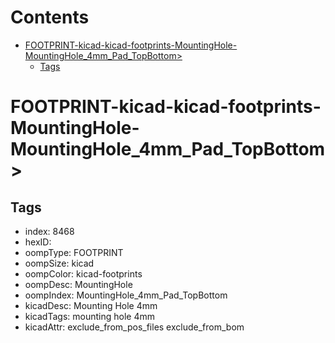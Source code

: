 



Contents
========

* [FOOTPRINT-kicad-kicad-footprints-MountingHole-MountingHole_4mm_Pad_TopBottom>](#footprint-kicad-kicad-footprints-mountinghole-mountinghole_4mm_pad_topbottom)
	* [Tags](#tags)

# FOOTPRINT-kicad-kicad-footprints-MountingHole-MountingHole_4mm_Pad_TopBottom>

## Tags

- index: 8468
- hexID: 
- oompType: FOOTPRINT
- oompSize: kicad
- oompColor: kicad-footprints
- oompDesc: MountingHole
- oompIndex: MountingHole_4mm_Pad_TopBottom
- kicadDesc: Mounting Hole 4mm
- kicadTags: mounting hole 4mm
- kicadAttr: exclude_from_pos_files exclude_from_bom
